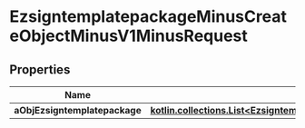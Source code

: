 
# EzsigntemplatepackageMinusCreateObjectMinusV1MinusRequest

## Properties
Name | Type | Description | Notes
------------ | ------------- | ------------- | -------------
**aObjEzsigntemplatepackage** | [**kotlin.collections.List&lt;EzsigntemplatepackageMinusRequestCompound&gt;**](EzsigntemplatepackageMinusRequestCompound.md) |  | 



